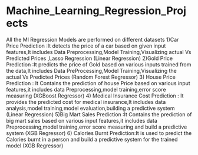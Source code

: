# Machine_Learning_Regression_Projects
All the Ml Regression Models are performed on different datasets
1)Car Price Prediction :It detects the price of a car based on given input features,It includes Data Preprocessing,Model Training,Visualizing actual Vs Predicted Prices ,Lasso Regression (Linear Regression)
2)Gold Price Prediction :It predicts the price of Gold based on various inputs trained from the data,It includes Data PreProcessing,Model Training,Visualizing the actual Vs Predicted Prices (Random Forest Regressor)
3) House Price Prediction : It Contains the prediction of house Price based on various input features,it includes data Preprocessing,model training,error score measuring (XGBoost Regressor)
4) Medical Insurance Cost Prediction : It provides the predicted cost for medical insurance,It includes data analysis,model training,model evaluation,building a predictive system (Linear Regression)
5)Big Mart Sales Prediction :It Contains the prediction of big mart sales based on various input features,it includes data Preprocessing,model training,error score measuring and build a predictive system (XGB Regressor)
6) Calories Burnt Prediction:It is used to predict the Calories burnt in a person and build a predictive system for the trained model (XGB Regressor)


